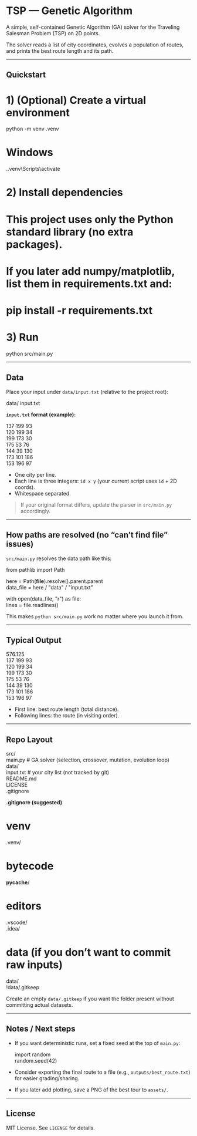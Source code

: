 # TSP — Genetic Algorithm

A simple, self-contained Genetic Algorithm (GA) solver for the Traveling Salesman Problem (TSP) on 2D points.

The solver reads a list of city coordinates, evolves a population of routes, and prints the best route length and its path.

---

## Quickstart

# 1) (Optional) Create a virtual environment
python -m venv .venv
# Windows
.\.venv\Scripts\activate

# 2) Install dependencies
# This project uses only the Python standard library (no extra packages).
# If you later add numpy/matplotlib, list them in requirements.txt and:
# pip install -r requirements.txt

# 3) Run
python src/main.py

---

## Data

Place your input under `data/input.txt` (relative to the project root):

data/
  input.txt

**`input.txt` format (example):**

137 199 93  
120 199 34  
199 173 30  
175 53 76  
144 39 130  
173 101 186  
153 196 97  

- One city per line.  
- Each line is three integers: `id x y` (your current script uses `id` + 2D coords).  
- Whitespace separated.  

> If your original format differs, update the parser in `src/main.py` accordingly.

---

## How paths are resolved (no “can’t find file” issues)

`src/main.py` resolves the data path like this:

from pathlib import Path

here = Path(__file__).resolve().parent.parent  
data_file = here / "data" / "input.txt"

with open(data_file, "r") as file:  
    lines = file.readlines()

This makes `python src/main.py` work no matter where you launch it from.

---

## Typical Output

576.125  
137 199 93  
120 199 34  
199 173 30  
175 53 76  
144 39 130  
173 101 186  
153 196 97  

- First line: best route length (total distance).  
- Following lines: the route (in visiting order).  

---

## Repo Layout

src/  
  main.py            # GA solver (selection, crossover, mutation, evolution loop)  
data/  
  input.txt          # your city list (not tracked by git)  
README.md  
LICENSE  
.gitignore  

**.gitignore (suggested)**

# venv  
.venv/  
# bytecode  
__pycache__/  
# editors  
.vscode/  
.idea/  
# data (if you don’t want to commit raw inputs)  
data/  
!data/.gitkeep  

Create an empty `data/.gitkeep` if you want the folder present without committing actual datasets.

---

## Notes / Next steps

- If you want deterministic runs, set a fixed seed at the top of `main.py`:  

  import random  
  random.seed(42)  

- Consider exporting the final route to a file (e.g., `outputs/best_route.txt`) for easier grading/sharing.  
- If you later add plotting, save a PNG of the best tour to `assets/`.  

---

## License

MIT License. See `LICENSE` for details.
